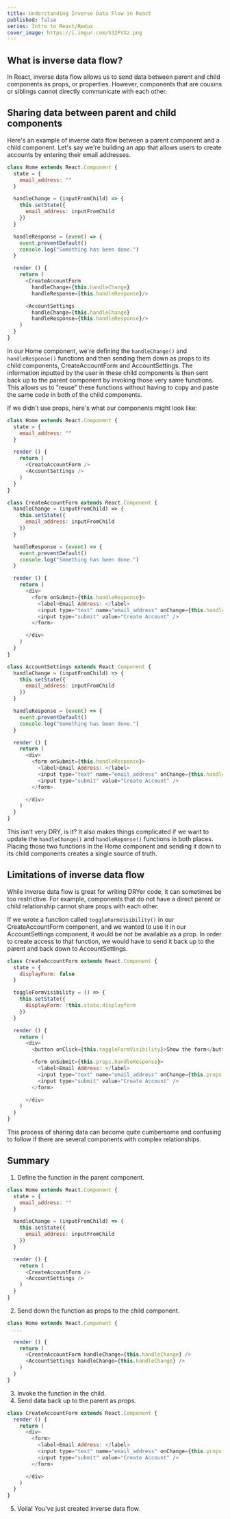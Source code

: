 ```yaml
---
title: Understanding Inverse Data Flow in React
published: false
series: Intro to React/Redux
cover_image: https://i.imgur.com/S32FVXz.png
---
```


## What is inverse data flow?
In React, inverse data flow allows us to send data between parent and child components as props, or properties. However, components that are cousins or siblings cannot directly communicate with each other.

## Sharing data between parent and child components
Here's an example of inverse data flow between a parent component and a child component. Let's say we're building an app that allows users to create accounts by entering their email addresses.

```javascript
class Home extends React.Component {
  state = {
    email_address: ""
  }

  handleChange = (inputFromChild) => {
    this.setState({
      email_address: inputFromChild
    })
  }

  handleResponse = (event) => {
    event.preventDefault()
    console.log("Something has been done.")
  }

  render () {
    return (
      <CreateAccountForm
        handleChange={this.handleChange}
        handleResponse={this.handleResponse}/>

      <AccountSettings
        handleChange={this.handleChange}
        handleResponse={this.handleResponse}/>
    )
  }
}
```

In our Home component, we're defining the `handleChange()` and `handleResponse()` functions and then sending them down as props to its child components, CreateAccountForm and AccountSettings. The information inputted by the user in these child components is then sent back up to the parent component by invoking those very same functions. This allows us to "reuse" these functions without having to copy and paste the same code in both of the child components.

If we didn't use props, here's what our components might look like:

```javascript
class Home extends React.Component {
  state = {
    email_address: ""
  }

  render () {
    return (
      <CreateAccountForm />
      <AccountSettings />
    )
  }
}

class CreateAccountForm extends React.Component {
  handleChange = (inputFromChild) => {
    this.setState({
      email_address: inputFromChild
    })
  }

  handleResponse = (event) => {
    event.preventDefault()
    console.log("Something has been done.")
  }

  render () {
    return (
      <div>
        <form onSubmit={this.handleResponse}>
          <label>Email Address: </label>
          <input type="text" name="email_address" onChange={this.handleChange} />
          <input type="submit" value="Create Account" />
        </form>

      </div>
    )
  }
}

class AccountSettings extends React.Component {
  handleChange = (inputFromChild) => {
    this.setState({
      email_address: inputFromChild
    })
  }

  handleResponse = (event) => {
    event.preventDefault()
    console.log("Something has been done.")
  }

  render () {
    return (
      <div>
        <form onSubmit={this.handleResponse}>
          <label>Email Address: </label>
          <input type="text" name="email_address" onChange={this.handleChange} />
          <input type="submit" value="Create Account" />
        </form>

      </div>
    )
  }
}
```

This isn't very DRY, is it? It also makes things complicated if we want to update the `handleChange()` and `handleReponse()` functions in both places. Placing those two functions in the Home component and sending it down to its child components creates a single source of truth.

## Limitations of inverse data flow
While inverse data flow is great for writing DRYer code, it can sometimes be too restrictive. For example, components that do not have a direct parent or child relationship cannot share props with each other.

If we wrote a function called `toggleFormVisibility()` in our CreateAccountForm component, and we wanted to use it in our AccountSettings component, it would be not be available as a prop. In order to create access to that function, we would have to send it back up to the parent and back down to AccountSettings.

```javascript
class CreateAccountForm extends React.Component {
  state = {
    displayForm: false
  }

  toggleFormVisibility = () => {
    this.setState({
      displayForm: !this.state.displayform
    })
  }

  render () {
    return (
      <div>
        <button onClick={this.toggleFormVisibility}>Show the form</button>

        <form onSubmit={this.props.handleResponse}>
          <label>Email Address: </label>
          <input type="text" name="email_address" onChange={this.props.handleChange} />
          <input type="submit" value="Create Account" />
        </form>

      </div>
    )
  }
}
```

This process of sharing data can become quite cumbersome and confusing to follow if there are several components with complex relationships.

## Summary
1) Define the function in the parent component.

```javascript
class Home extends React.Component {
  state = {
    email_address: ""
  }

  handleChange = (inputFromChild) => {
    this.setState({
      email_address: inputFromChild
    })
  }

  render () {
    return (
      <CreateAccountForm />
      <AccountSettings />
    )
  }
}
```

2) Send down the function as props to the child component.

```javascript
class Home extends React.Component {
  ...

  render () {
    return (
      <CreateAccountForm handleChange={this.handleChange} />
      <AccountSettings handleChange={this.handleChange} />
    )
  }
}
```

3) Invoke the function in the child.
4) Send data back up to the parent as props.

```javascript
class CreateAccountForm extends React.Component {
  render () {
    return (
      <div>
        <form>
          <label>Email Address: </label>
          <input type="text" name="email_address" onChange={this.props.handleChange} />
          <input type="submit" value="Create Account" />
        </form>

      </div>
    )
  }
}
```

5) Voila! You've just created inverse data flow.